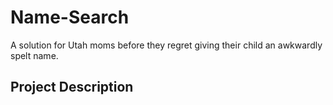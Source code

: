 # Name-Search
A solution for Utah moms before they regret giving their child an awkwardly spelt name.

## Project Description

